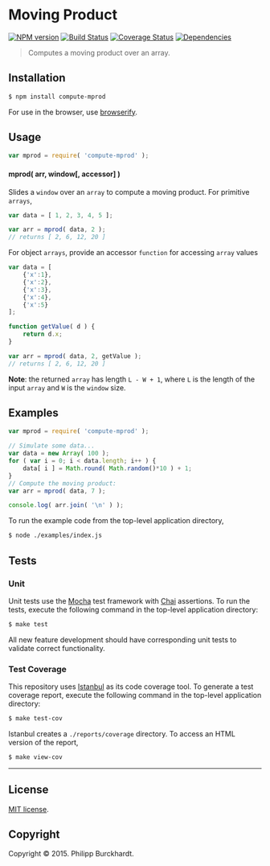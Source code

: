 Moving Product
===
[![NPM version][npm-image]][npm-url] [![Build Status][travis-image]][travis-url] [![Coverage Status][coveralls-image]][coveralls-url] [![Dependencies][dependencies-image]][dependencies-url]

> Computes a moving product over an array.


## Installation

``` bash
$ npm install compute-mprod
```

For use in the browser, use [browserify](https://github.com/substack/node-browserify).


## Usage

``` javascript
var mprod = require( 'compute-mprod' );
```

#### mprod( arr, window[, accessor] )

Slides a `window` over an `array` to compute a moving product. For primitive `arrays`,

``` javascript
var data = [ 1, 2, 3, 4, 5 ];

var arr = mprod( data, 2 );
// returns [ 2, 6, 12, 20 ]
```

For object `arrays`, provide an accessor `function` for accessing `array` values

``` javascript
var data = [
	{'x':1},
	{'x':2},
	{'x':3},
	{'x':4},
	{'x':5}
];

function getValue( d ) {
	return d.x;
}

var arr = mprod( data, 2, getValue );
// returns [ 2, 6, 12, 20 ]
```

__Note__: the returned `array` has length `L - W + 1`, where `L` is the length of the input `array` and `W` is the `window` size.


## Examples

``` javascript
var mprod = require( 'compute-mprod' );

// Simulate some data...
var data = new Array( 100 );
for ( var i = 0; i < data.length; i++ ) {
	data[ i ] = Math.round( Math.random()*10 ) + 1;
}
// Compute the moving product:
var arr = mprod( data, 7 );

console.log( arr.join( '\n' ) );
```

To run the example code from the top-level application directory,

``` bash
$ node ./examples/index.js
```


## Tests

### Unit

Unit tests use the [Mocha](http://mochajs.org/) test framework with [Chai](http://chaijs.com) assertions. To run the tests, execute the following command in the top-level application directory:

``` bash
$ make test
```

All new feature development should have corresponding unit tests to validate correct functionality.


### Test Coverage

This repository uses [Istanbul](https://github.com/gotwarlost/istanbul) as its code coverage tool. To generate a test coverage report, execute the following command in the top-level application directory:

``` bash
$ make test-cov
```

Istanbul creates a `./reports/coverage` directory. To access an HTML version of the report,

``` bash
$ make view-cov
```


---
## License

[MIT license](http://opensource.org/licenses/MIT).


## Copyright

Copyright &copy; 2015. Philipp Burckhardt.


[npm-image]: http://img.shields.io/npm/v/compute-mprod.svg
[npm-url]: https://npmjs.org/package/compute-mprod

[travis-image]: http://img.shields.io/travis/compute-io/mprod/master.svg
[travis-url]: https://travis-ci.org/compute-io/mprod

[coveralls-image]: https://img.shields.io/coveralls/compute-io/mprod/master.svg
[coveralls-url]: https://coveralls.io/r/compute-io/mprod?branch=master

[dependencies-image]: http://img.shields.io/david/compute-io/mprod.svg
[dependencies-url]: https://david-dm.org/compute-io/mprod

[dev-dependencies-image]: http://img.shields.io/david/dev/compute-io/mprod.svg
[dev-dependencies-url]: https://david-dm.org/dev/compute-io/mprod

[github-issues-image]: http://img.shields.io/github/issues/compute-io/mprod.svg
[github-issues-url]: https://github.com/compute-io/mprod/issues
